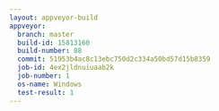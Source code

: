 ```yaml
---
layout: appveyor-build
appveyor:
  branch: master
  build-id: 15813160
  build-number: 88
  commit: 51953b4ac8c13ebc750d2c334a50bd57d15b8359
  job-id: 4ex2jldnuiuaab2k
  job-number: 1
  os-name: Windows
  test-result: 1
---
```

